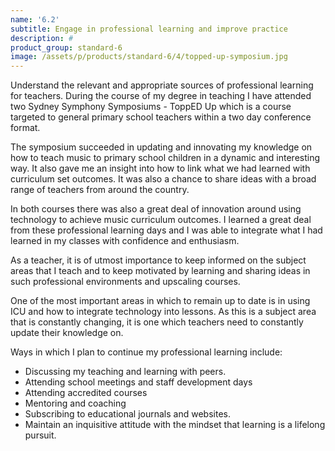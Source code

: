 ```yaml
---
name: '6.2'
subtitle: Engage in professional learning and improve practice
description: #
product_group: standard-6
image: /assets/p/products/standard-6/4/topped-up-symposium.jpg
---
```

Understand the relevant and appropriate sources of professional learning for teachers.
During the course of my degree in teaching I have attended two Sydney Symphony Symposiums - ToppED Up which is a course targeted to general primary school teachers  within a two day conference format.

The symposium succeeded in updating  and innovating  my knowledge on how to teach music to primary school children in a dynamic and interesting way. It also gave me an insight into how to link what we had learned with curriculum set outcomes. It was also a chance to share ideas with a broad range of teachers from around the country.

In both courses there was also a great deal of innovation around using technology to achieve music curriculum outcomes. I learned a great deal from these professional learning days and I was able to integrate what I had learned in my classes with confidence and enthusiasm.

As a teacher, it is of utmost importance to keep informed on the subject areas that I teach and to keep motivated by learning and sharing ideas in such professional environments and upscaling courses.

One of the most important areas in which to remain up to date is  in using ICU and how to integrate technology into lessons. As this is a subject area that is constantly changing, it is one which teachers need to constantly update their knowledge on.

Ways in which I plan to continue my professional learning include:

- Discussing my teaching and learning with peers.
- Attending school meetings and staff development days
- Attending accredited courses
- Mentoring and coaching
- Subscribing to educational journals and websites.
- Maintain an inquisitive attitude with the mindset that learning is a lifelong pursuit.
